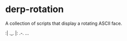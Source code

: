 # derp-rotation
A collection of scripts that display a rotating ASCII face.

:|  ._.  |:  .-.   ...
